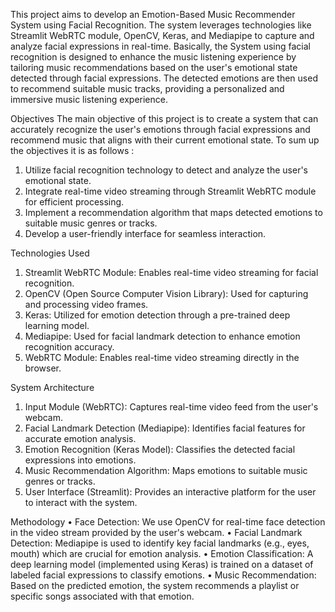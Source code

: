This project aims to develop an Emotion-Based Music Recommender System using Facial Recognition. 
The system leverages technologies like Streamlit WebRTC module, OpenCV, Keras, and Mediapipe to capture and analyze facial expressions in real-time. 
Basically, the System using facial recognition is designed to enhance the music listening experience by tailoring music recommendations based on the user's emotional state detected through facial expressions. 
The detected emotions are then used to recommend suitable music tracks, providing a personalized and immersive music listening experience.

Objectives
The main objective of this project is to create a system that can accurately recognize the user's emotions through facial expressions and recommend music that aligns with their current emotional state. To sum up the objectives it is as follows :
1.	Utilize facial recognition technology to detect and analyze the user's emotional state.
2.	Integrate real-time video streaming through Streamlit WebRTC module for efficient processing.
3.	Implement a recommendation algorithm that maps detected emotions to suitable music genres or tracks.
4.	Develop a user-friendly interface for seamless interaction.

Technologies Used
1.	Streamlit WebRTC Module: Enables real-time video streaming for facial recognition.
2.	OpenCV (Open Source Computer Vision Library): Used for capturing and processing video frames.
3.	Keras: Utilized for emotion detection through a pre-trained deep learning model.
4.	Mediapipe: Used for facial landmark detection to enhance emotion recognition accuracy.
5.	WebRTC Module: Enables real-time video streaming directly in the browser.

System Architecture
1.	Input Module (WebRTC): Captures real-time video feed from the user's webcam.
2.	Facial Landmark Detection (Mediapipe): Identifies facial features for accurate emotion analysis.
3.	Emotion Recognition (Keras Model): Classifies the detected facial expressions into emotions.
4.	Music Recommendation Algorithm: Maps emotions to suitable music genres or tracks.
5.	User Interface (Streamlit): Provides an interactive platform for the user to interact with the system.

Methodology
•	Face Detection: We use OpenCV for real-time face detection in the video stream provided by the user's webcam.
•	Facial Landmark Detection: Mediapipe is used to identify key facial landmarks (e.g., eyes, mouth) which are crucial for emotion analysis.
•	Emotion Classification: A deep learning model (implemented using Keras) is trained on a dataset of labeled facial expressions to classify emotions.
•	Music Recommendation: Based on the predicted emotion, the system recommends a playlist or specific songs associated with that emotion.
